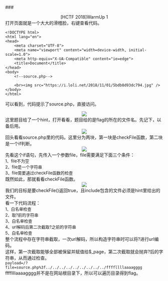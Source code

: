 ###<center>[HCTF 2018]WarmUp 1</center>
打开页面就是一个大大的滑稽脸，右键查看代码。
```
<!DOCTYPE html>
<html lang="en">
<head>
    <meta charset="UTF-8">
    <meta name="viewport" content="width=device-width, initial-scale=1.0">
    <meta http-equiv="X-UA-Compatible" content="ie=edge">
    <title>Document</title>
</head>
<body>
    <!--source.php-->
    
    <br><img src="https://i.loli.net/2018/11/01/5bdb0d93dc794.jpg" /></body>
</html>
```
可以看到，代码提示了source.php，直接访问。
<div align=center><img src ="01.jpg"/></div>
这里题目给了一个hint，打开看看，题目给的是flag的所在的文件名。先记下，以备后用。
<div align=center><img src ="02.jpg"/></div>
回头看看source.php里的代码。这里分为两块，第一块是checkFile函数，第二块是一个if判断。<br>
<div align=center><img src ="03.jpg"/></div>
先看这个if语句，先传入一个参数file，file需要满足下面三个条件：<br>
<font size=2>1、file不为空<br></font>
<font size=2>2、file是一个字符串<br></font>
<font size=2>3、file需要通过checkFile函数的检查</font><br>
既然如此，那就看看checkFile函数。
<div align=center><img src ="04.jpg"/></div>
我们的目标是要checkFile()返回true，且include包含的文件必须是hint里给出的文件。<br>
看一下代码流程：<br>
<font size=2>1、白名单检查<br></font>
<font size=2>2、取?前的字符串<br></font>
<font size=2>3、白名单检查<br></font>
<font size=2>4、url解码后第二次截取?之前的字符串<br></font>
<font size=2>5、白名单检查<br></font>
整个流程中存在字符串截取，一次url解码，所以构造字符串时可以将?进行url编码。<br>
这样，第一次截取能够全部被保留并赋值给$_page，第二次截取就会抛弃?后的字符串，从而通过检查。<br>
<code>payload=/?file=source.php%3f../../../../../../../../../ffffllllaaaagggg</code><br>
ffffllllaaaagggg并不是在网站根目录下，所以可以遍历目录得到flag。<br>